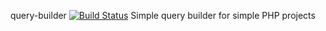 query-builder [![Build Status](https://travis-ci.org/thelambofgoat/query-builder.svg?branch=master)](https://travis-ci.org/thelambofgoat/query-builder)
Simple query builder for simple PHP projects

